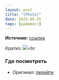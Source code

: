 ```yaml
---
layout: post
title: "[Photo]"
date: 2025-09-25
tags: [дайджест]
---
```


**Источник:** [ссылка](https://t.me/creativecourse/5188)

Кратко: <a href="https://tg.i-c-a.su/media/creativecourse/5188/5228992528647320075_y_2.jpg" rel="nofollow" target="_blank"><img src="https://tg.i-c-a.su/media/creativecourse/5188/preview/thumb.jpeg" /></a><br

### Где посмотреть
- Оригинал: [перейти]({link})

